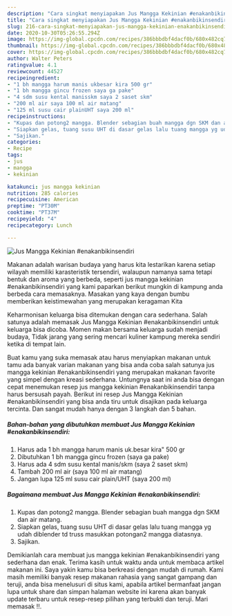 ```yaml
---
description: "Cara singkat menyiapakan Jus Mangga Kekinian #enakanbikinsendiri Sempurna"
title: "Cara singkat menyiapakan Jus Mangga Kekinian #enakanbikinsendiri Sempurna"
slug: 216-cara-singkat-menyiapakan-jus-mangga-kekinian-enakanbikinsendiri-sempurna
date: 2020-10-30T05:26:55.294Z
image: https://img-global.cpcdn.com/recipes/386bbbdbf4dacf0b/680x482cq70/jus-mangga-kekinian-enakanbikinsendiri-foto-resep-utama.jpg
thumbnail: https://img-global.cpcdn.com/recipes/386bbbdbf4dacf0b/680x482cq70/jus-mangga-kekinian-enakanbikinsendiri-foto-resep-utama.jpg
cover: https://img-global.cpcdn.com/recipes/386bbbdbf4dacf0b/680x482cq70/jus-mangga-kekinian-enakanbikinsendiri-foto-resep-utama.jpg
author: Walter Peters
ratingvalue: 4.1
reviewcount: 44527
recipeingredient:
- "1 bh mangga harum manis ukbesar kira 500 gr"
- "1 bh mangga gincu frozen saya ga pake"
- "4 sdm susu kental manisskm saya 2 saset skm"
- "200 ml air saya 100 ml air matang"
- "125 ml susu cair plainUHT saya 200 ml"
recipeinstructions:
- "Kupas dan potong2 mangga. Blender sebagian buah mangga dgn SKM dan air matang."
- "Siapkan gelas, tuang susu UHT di dasar gelas lalu tuang mangga yg udah diblender td truss masukkan potongan2 mangga diatasnya."
- "Sajikan."
categories:
- Recipe
tags:
- jus
- mangga
- kekinian

katakunci: jus mangga kekinian 
nutrition: 285 calories
recipecuisine: American
preptime: "PT30M"
cooktime: "PT37M"
recipeyield: "4"
recipecategory: Lunch

---
```



![Jus Mangga Kekinian #enakanbikinsendiri](https://img-global.cpcdn.com/recipes/386bbbdbf4dacf0b/680x482cq70/jus-mangga-kekinian-enakanbikinsendiri-foto-resep-utama.jpg)

Makanan adalah warisan budaya yang harus kita lestarikan karena setiap wilayah memiliki karasteristik tersendiri, walaupun namanya sama tetapi bentuk dan aroma yang berbeda, seperti jus mangga kekinian #enakanbikinsendiri yang kami paparkan berikut mungkin di kampung anda berbeda cara memasaknya. Masakan yang kaya dengan bumbu memberikan keistimewahan yang merupakan keragaman Kita

Keharmonisan keluarga bisa ditemukan dengan cara sederhana. Salah satunya adalah memasak Jus Mangga Kekinian #enakanbikinsendiri untuk keluarga bisa dicoba. Momen makan bersama keluarga sudah menjadi budaya, Tidak jarang yang sering mencari kuliner kampung mereka sendiri ketika di tempat lain.



Buat kamu yang suka memasak atau harus menyiapkan makanan untuk tamu ada banyak varian makanan yang bisa anda coba salah satunya jus mangga kekinian #enakanbikinsendiri yang merupakan makanan favorite yang simpel dengan kreasi sederhana. Untungnya saat ini anda bisa dengan cepat menemukan resep jus mangga kekinian #enakanbikinsendiri tanpa harus bersusah payah.
Berikut ini resep Jus Mangga Kekinian #enakanbikinsendiri yang bisa anda tiru untuk disajikan pada keluarga tercinta. Dan sangat mudah hanya dengan 3 langkah dan 5 bahan.


<!--inarticleads1-->

##### Bahan-bahan yang dibutuhkan membuat Jus Mangga Kekinian #enakanbikinsendiri:

1. Harus ada 1 bh mangga harum manis uk.besar kira&#34; 500 gr
1. Dibutuhkan 1 bh mangga gincu frozen (saya ga pake)
1. Harus ada 4 sdm susu kental manis/skm (saya 2 saset skm)
1. Tambah 200 ml air (saya 100 ml air matang)
1. Jangan lupa 125 ml susu cair plain/UHT (saya 200 ml)




<!--inarticleads2-->

##### Bagaimana membuat  Jus Mangga Kekinian #enakanbikinsendiri:

1. Kupas dan potong2 mangga. Blender sebagian buah mangga dgn SKM dan air matang.
1. Siapkan gelas, tuang susu UHT di dasar gelas lalu tuang mangga yg udah diblender td truss masukkan potongan2 mangga diatasnya.
1. Sajikan.




Demikianlah cara membuat jus mangga kekinian #enakanbikinsendiri yang sederhana dan enak. Terima kasih untuk waktu anda untuk membaca artikel makanan ini. Saya yakin kamu bisa berkreasi dengan mudah di rumah. Kami masih memiliki banyak resep makanan rahasia yang sangat gampang dan teruji, anda bisa menelusuri di situs kami, apabila artikel bermanfaat jangan lupa untuk share dan simpan halaman website ini karena akan banyak update terbaru untuk resep-resep pilihan yang terbukti dan teruji. Mari memasak !!. 
